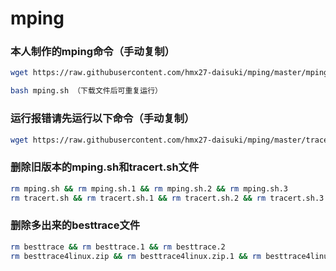 # mping

### 本人制作的mping命令（手动复制）
```bash
wget https://raw.githubusercontent.com/hmx27-daisuki/mping/master/mping.sh （仅运行一次）

bash mping.sh （下载文件后可重复运行）
```
### 运行报错请先运行以下命令（手动复制）
```bash
wget https://raw.githubusercontent.com/hmx27-daisuki/mping/master/tracert.sh && bash tracert.sh （仅运行一次）
```

### 删除旧版本的mping.sh和tracert.sh文件
```bash
rm mping.sh && rm mping.sh.1 && rm mping.sh.2 && rm mping.sh.3
rm tracert.sh && rm tracert.sh.1 && rm tracert.sh.2 && rm tracert.sh.3
```

### 删除多出来的besttrace文件
```bash
rm besttrace && rm besttrace.1 && rm besttrace.2
rm besttrace4linux.zip && rm besttrace4linux.zip.1 && rm besttrace4linux.zip.2
```

